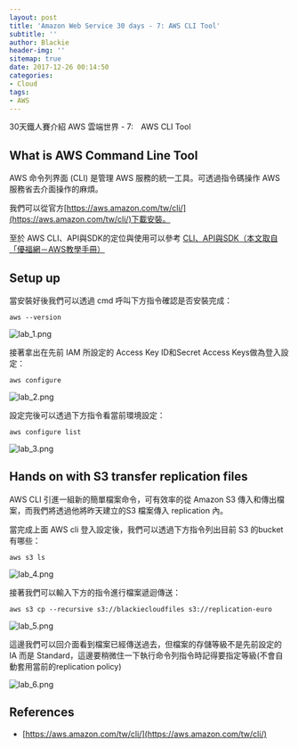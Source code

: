 ```yaml
---
layout: post
title: 'Amazon Web Service 30 days - 7: AWS CLI Tool'
subtitle: ''
author: Blackie
header-img: ''
sitemap: true
date: 2017-12-26 00:14:50
categories:
- Cloud
tags:
- AWS
---
```


30天鐵人賽介紹 AWS 雲端世界 - 7:　AWS CLI Tool

<!-- More -->

## What is AWS Command Line Tool

AWS 命令列界面 (CLI) 是管理 AWS 服務的統一工具。可透過指令碼操作 AWS 服務省去介面操作的麻煩。

我們可以從官方[https://aws.amazon.com/tw/cli/](https://aws.amazon.com/tw/cli/)下載安裝。

至於 AWS CLI、API與SDK的定位與使用可以參考 [CLI、API與SDK（本文取自「優福網－AWS教學手冊）](https://www.tts.bz/archives/2463)

## Setup up ##

當安裝好後我們可以透過 cmd 呼叫下方指令確認是否安裝完成：

    aws --version
    
![lab_1.png](lab_1.png)

接著拿出在先前 IAM 所設定的 Access Key ID和Secret Access Keys做為登入設定：

    aws configure

![lab_2.png](lab_2.png)

設定完後可以透過下方指令看當前環境設定：

    aws configure list

![lab_3.png](lab_3.png)

## Hands on with S3 transfer replication files ##

AWS CLI 引進一組新的簡單檔案命令，可有效率的從 Amazon S3 傳入和傳出檔案，而我們將透過他將昨天建立的S3 檔案傳入 replication 內。

當完成上面 AWS cli 登入設定後，我們可以透過下方指令列出目前 S3 的bucket有哪些：

    aws s3 ls

![lab_4.png](lab_4.png)

接著我們可以輸入下方的指令進行檔案遞迴傳送：

    aws s3 cp --recursive s3://blackiecloudfiles s3://replication-euro

![lab_5.png](lab_5.png)

這邊我們可以回介面看到檔案已經傳送過去，但檔案的存儲等級不是先前設定的 IA 而是 Standard，這邊要稍微住一下執行命令列指令時記得要指定等級(不會自動套用當前的replication policy)

![lab_6.png](lab_6.png)

## References ##

- [https://aws.amazon.com/tw/cli/](https://aws.amazon.com/tw/cli/)
